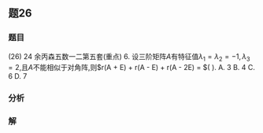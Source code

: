 ## 题26
### 题目
(26) 24 余丙森五数一二第五套(重点)
6. 设三阶矩阵$A$有特征值$\lambda_1 = \lambda_2 =  - 1,\lambda_3 = 2$,且$A$不能相似于对角阵,则$r(A + E) + r(A - E) + r(A - 2E) = $( ).
A. 3 B. 4 C. 6 D. 7
### 分析

### 解